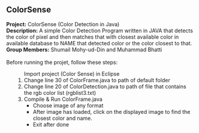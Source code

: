 <h2> ColorSense</h2>
<b>Project:</b> ColorSense (Color Detection in Java)<br/>
<b>Description:</b> A simple Color Detection Program written in JAVA that detects the color of pixel and then matches that with closest available color in available database to NAME that detected color or the color closest to that.
<br/><b>Group Members:</b> 	Shumail Mohy-ud-Din and Muhammad Bhatti
<br/> <br/>
Before running the projet, follow these steps:
<br/>
<ol>
<ol>Import project (Color Sense) in Eclipse</li>
<li>Change line 30 of ColorFrame.java to path of default folder </li>
<li>Change line 20 of ColorDetection.java to path of file that contains the rgb color list (rgblist3.txt)</li>
<li> Compile & Run ColorFrame.java 
	<ul>
		<li>Choose image of any format</li>
		<li>After image has loaded, click on the displayed image to find the closest color and name.</li>
		<li>Exit after done</li>
	</ul>		
</li>		
</ol>